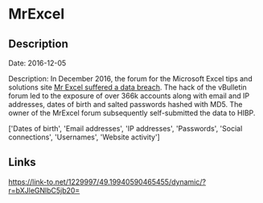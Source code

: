# MrExcel

## Description

Date: 2016-12-05

Description:
In December 2016, the forum for the Microsoft Excel tips and solutions site <a href="http://www.mrexcel.com/details-of-data-breach-at-mrexcel-com/" target="_blank" rel="noopener">Mr Excel suffered a data breach</a>. The hack of the vBulletin forum led to the exposure of over 366k accounts along with email and IP addresses, dates of birth and salted passwords hashed with MD5. The owner of the MrExcel forum subsequently self-submitted the data to HIBP.


['Dates of birth', 'Email addresses', 'IP addresses', 'Passwords', 'Social connections', 'Usernames', 'Website activity']

## Links

https://link-to.net/1229997/49.19940590465455/dynamic/?r=bXJleGNlbC5jb20=